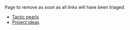 Page to remove as soon as all links will have been triaged.

- [Tactic pearls](LtacPearls)
- [Project ideas](ProjectIdeas)
